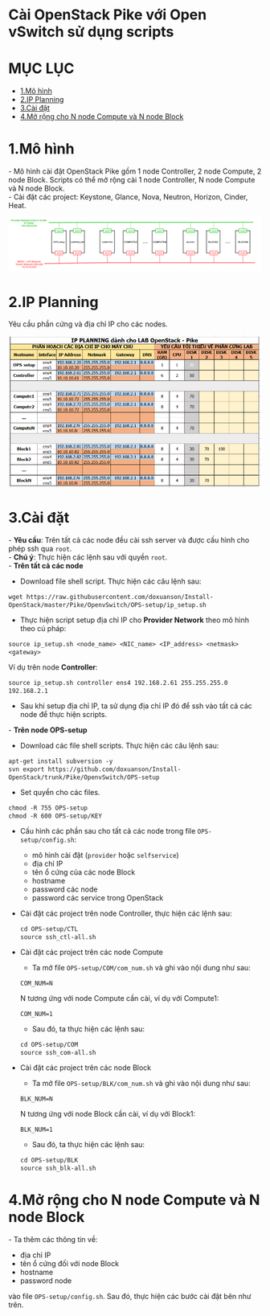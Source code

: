 # Cài OpenStack Pike với Open vSwitch sử dụng scripts


# MỤC LỤC
- [1.Mô hình](#1)
- [2.IP Planning](#2)
- [3.Cài đặt](#3)
- [4.Mở rộng cho N node Compute và N node Block](#$)


<a name="1"></a>
# 1.Mô hình
\- Mô hình cài đặt OpenStack Pike gồm 1 node Controller, 2 node Compute, 2 node Block. Scripts có thể mở rộng cài 1 node Controller, N node Compute và N node Block.  
\- Cài đặt các project: Keystone, Glance, Nova, Neutron, Horizon, Cinder, Heat.  

<img src="images/mo_hinh.png" />

<a name="2"></a>
# 2.IP Planning
Yêu cầu phần cứng và địa chỉ IP cho các nodes.

<img src="images/ip_planning.png" />

<a name="3"></a>
# 3.Cài đặt
\- **Yêu cầu**: Trên tất cả các node đều cài ssh server và được cấu hình cho phép ssh qua `root`.  
\- **Chú ý**: Thực hiện các lệnh sau với quyền `root`.  
\- **Trên tất cả các node**   
  - Download file shell script. Thực hiện các câu lệnh sau:  
  ```
  wget https://raw.githubusercontent.com/doxuanson/Install-OpenStack/master/Pike/OpenvSwitch/OPS-setup/ip_setup.sh
  ```

 - Thực hiện script setup địa chỉ IP cho **Provider Network** theo mô hình theo cú pháp:  
  ```
  source ip_setup.sh <node_name> <NIC_name> <IP_address> <netmask> <gateway>
  ```

  Ví dụ trên node **Controller**:  
  ```
  source ip_setup.sh controller ens4 192.168.2.61 255.255.255.0 192.168.2.1
  ```

  - Sau khi setup địa chỉ IP, ta sử dụng địa chỉ IP đó để ssh vào tất cả các node để thực hiện scripts.  

\- **Trên node OPS-setup**  
  - Download các file shell scripts. Thực hiện các câu lệnh sau:  
  ```
  apt-get install subversion -y
  svn export https://github.com/doxuanson/Install-OpenStack/trunk/Pike/OpenvSwitch/OPS-setup
  ```
  - Set quyền cho các files.  
  ```
  chmod -R 755 OPS-setup
  chmod -R 600 OPS-setup/KEY
  ```

  - Cấu hình các phần sau cho tất cả các node trong file `OPS-setup/config.sh`:  
    - mô hình cài đặt (`provider` hoặc `selfservice`)
    - địa chỉ IP  
    - tên ổ cứng của các node Block
    - hostname
    - password các node
    - password các service trong OpenStack
  
  - Cài đặt các project trên node Controller, thực hiện các lệnh sau:  
    ```
    cd OPS-setup/CTL
    source ssh_ctl-all.sh
    ```
    
  - Cài đặt các project trên các node Compute  
    - Ta mở file `OPS-setup/COM/com_num.sh` và ghi vào nội dung như sau:  
    ```
    COM_NUM=N
    ```

    N tương ứng với node Compute cần cài, ví dụ với Compute1:  
    ```
    COM_NUM=1
    ```  
    
    - Sau đó, ta thực hiện các lệnh sau:  
    ```
    cd OPS-setup/COM
    source ssh_com-all.sh
    ```

  - Cài đặt các project trên các node Block  
    - Ta mở file `OPS-setup/BLK/com_num.sh` và ghi vào nội dung như sau:  
    ```
    BLK_NUM=N
    ```

    N tương ứng với node Block cần cài, ví dụ với Block1:  
    ```
    BLK_NUM=1
    ```  
    
    - Sau đó, ta thực hiện các lệnh sau:  
    ```
    cd OPS-setup/BLK
    source ssh_blk-all.sh
    ```

<a name="4"></a>
# 4.Mở rộng cho N node Compute và N node Block
\- Ta thêm các thông tin về:  
- địa chỉ IP  
- tên ổ cứng đối với node Block
- hostname
- password node

vào file `OPS-setup/config.sh`. Sau đó, thực hiện các bước cài đặt bên như trên.






















